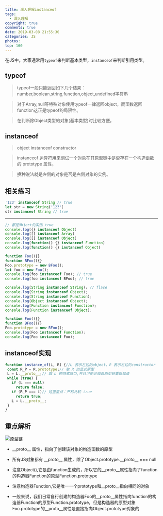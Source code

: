 ```yaml
---
title: 深入理解instanceof
tags:
  - 深入理解
copyright: true
comments: true
date: 2019-03-08 21:55:30
categories: JS
photos:
top: 160
---
```


在JS中，大家通常用`typeof`来判断基本类型，`instanceof`来判断引用类型。

## typeof
> typeof一般只能返回如下几个结果：number,boolean,string,function,object,undefined字符串

> 对于Array,null等特殊对象使用typeof一律返回object，而函数返回function这正是typeof的局限性。

> 在判断除Object类型的对象(基本类型)时比较方便。


## instanceof
> object instanceof constructor

> instanceof 运算符用来测试一个对象在其原型链中是否存在一个构造函数的 prototype 属性。

> 换种说法就是左侧的对象是否是右侧对象的实例。

## 相关练习
```javascript
'123' instanceof String // true
let str = new String('123')
str instanceof String // true
```

---
<!--more-->

```javascript
// 都是Object的实例 true
console.log({} instanceof Object)
console.log([] instanceof Array)
console.log([] instanceof Object)
console.log(function() {} instanceof Function)
console.log(function() {} instanceof Object)
```

```javascript
function Foo(){} 
function BFoo(){} 
Foo.prototype = new BFoo();
let foo = new Foo();
console.log(foo instanceof Foo); // true
console.log(foo instanceof BFoo); // true  
```

```javascript
console.log(String instanceof String); // flase
console.log(String instanceof Object);
console.log(String instanceof Function);
console.log(Object instanceof Object); 
console.log(Function instanceof Function); 
console.log(Function instanceof Object);

function Foo(){} 
function BFoo(){} 
Foo.prototype = new BFoo();
console.log(Foo instanceof Function);
console.log(Foo instanceof Foo);
```

## instanceof实现
```javascript
function instance_of(L, R) {//L 表示左边的object，R 表示右边的constructor
 const R_P = R.prototype;// 取 R 的显式原型
 L = L.__proto__;// 取 L 的隐式原型,并且可能会顺着原型链重新赋值
 while (true) { 
   if (L === null) 
     return false; 
   if (R_P === L)// 这里重点：严格比较 true 
     return true; 
   L = L.__proto__; 
 } 
}
```

## 重点解析
![原型链](https://user-images.githubusercontent.com/25027560/37870377-2bc8211a-3007-11e8-92a0-04fa96aabf13.png)

- \_\_proto\_\_ 属性，指向了创建该对象的构造函数的原型

- 所有JS对象都有 \_\_proto\_\_ 属性，除了Object.prototype.\_\_proto\_\_ === null

- 注意Object(),它是由function生成的，所以它的__proto__属性指向了function的构造器Function的原型Function.prototype

- 注意构造器Function,它是唯一一个prototype和__proto__指向相同的对象

- 一般来说，我们日常自行创建的构造器Foo的__proto__属性指向function的构造器Function的原型Function.prototype，但是构造器的原型对象Foo.prototype的__proto__属性是直接指向Object.prototype对象的